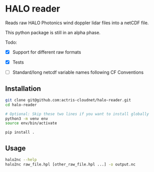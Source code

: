 # HALO reader
Reads raw HALO Photonics wind doppler lidar files into a netCDF file.

This python package is still in an alpha phase.

Todo:

* [x] Support for different raw formats
* [x] Tests
* [ ] Standard/long netcdf variable names following CF Conventions


## Installation

```bash
git clone git@github.com:actris-cloudnet/halo-reader.git
cd halo-reader

# Optional: Skip these two lines if you want to install globally
python3 -m venv env
source env/bin/activate

pip install .
```

## Usage
```bash
halo2nc --help
halo2nc raw_file.hpl [other_raw_file.hpl ...] -o output.nc
```
